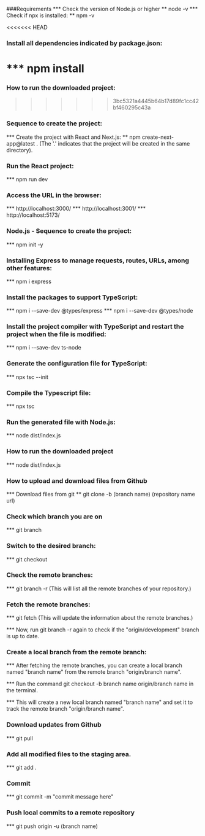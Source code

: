 ###Requirements
 *** Check the version of Node.js or higher
 ** node -v
 *** Check if npx is installed:
 ** npm -v

<<<<<<< HEAD
### Install all dependencies indicated by package.json:
 *** npm install
=======
### How to run the downloaded project:
>>>>>>> 3bc5321a4445b64b17d89fc1cc42bf460295c43a

### Sequence to create the project:
 *** Create the project with React and Next.js:
 ** npm create-next-app@latest . (The '.' indicates that the project will be created in the same directory).

### Run the React project:
*** npm run dev

### Access the URL in the browser:
*** http://localhost:3000/
*** http://localhost:3001/
*** http://localhost:5173/

### Node.js - Sequence to create the project:
*** npm init -y

### Installing Express to manage requests, routes, URLs, among other features:
*** npm i express

### Install the packages to support TypeScript:
*** npm i --save-dev @types/express
*** npm i --save-dev @types/node

### Install the project compiler with TypeScript and restart the project when the file is modified:
*** npm i --save-dev ts-node

### Generate the configuration file for TypeScript:
*** npx tsc --init

### Compile the Typescript file:

*** npx tsc

### Run the generated file with Node.js:

*** node dist/index.js

### How to run the downloaded project

*** node dist/index.js

### How to upload and download files from Github

*** Download files from git
** git clone -b (branch name) (repository name url)

### Check which branch you are on
*** git branch

### Switch to the desired branch:

*** git checkout <branch-name>

### Check the remote branches:

*** git branch -r (This will list all the remote branches of your repository.)

### Fetch the remote branches:

*** git fetch (This will update the information about the remote branches.)

*** Now, run git branch -r again to check if the "origin/development" branch is up to date.

### Create a local branch from the remote branch:

*** After fetching the remote branches, you can create a local branch named "branch name" from the remote branch "origin/branch name".

*** Run the command git checkout -b branch name origin/branch name in the terminal.

*** This will create a new local branch named "branch name" and set it to track the remote branch "origin/branch name".

### Download updates from Github

*** git pull

### Add all modified files to the staging area.

*** git add .

### Commit

*** git commit -m "commit message here"

### Push local commits to a remote repository

*** git push origin -u (branch name)
